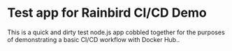 # Test app for Rainbird CI/CD Demo

This is a quick and dirty test node.js app cobbled together for the purposes of demonstrating a basic CI/CD workflow with Docker Hub..
